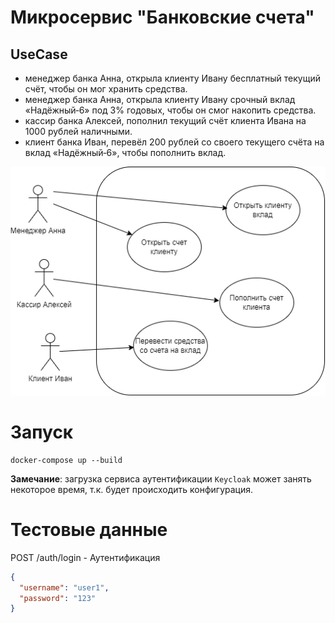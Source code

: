 # Микросервис "Банковские счета"

## UseCase

- менеджер банка Анна, открыла клиенту Ивану бесплатный текущий счёт, чтобы он мог хранить средства.
- менеджер банка Анна, открыла клиенту Ивану срочный вклад «Надёжный‑6» под 3% годовых, чтобы он смог накопить средства.
- кассир банка Алексей, пополнил текущий счёт клиента Ивана на 1000 рублей наличными.
- клиент банка Иван, перевёл 200 рублей со своего текущего счёта на вклад «Надёжный‑6», чтобы пополнить вклад.

![usecase.drawio.png](images/usecase.drawio.png)


# Запуск

```
docker-compose up --build
```
**Замечание**: загрузка сервиса аутентификации `Keycloak` может занять некоторое время,
т.к. будет происходить конфигурация.


# Тестовые данные

POST /auth/login - Аутентификация

```json
{
  "username": "user1",
  "password": "123"
}
```